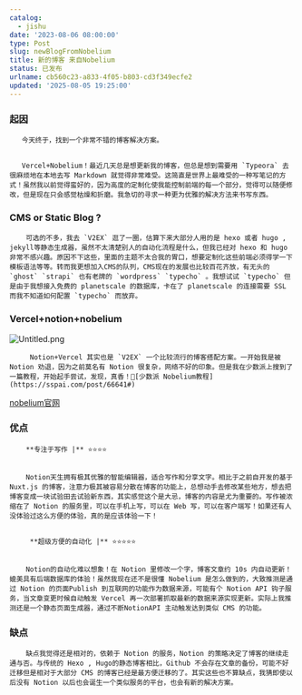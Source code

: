 ```yaml
---
catalog:
  - jishu
date: '2023-08-06 08:00:00'
type: Post
slug: newBlogFromNobelium
title: 新的博客 来自Nobelium
status: 已发布
urlname: cb560c23-a833-4f05-b803-cd3f349ecfe2
updated: '2025-08-05 19:25:00'
---
```


### 起因


       今天终于，找到一个非常不错的博客解决方案。


       Vercel+Nobelium！最近几天总是想更新我的博客，但总是想到需要用 `Typeora` 去很麻烦地在本地去写 Markdown 就觉得非常难受。这简直是世界上最难受的一种写笔记的方式！虽然我以前觉得蛮好的，因为高度的定制化使我能控制前端的每一个部分，觉得可以随便修改，但是现在只会感觉枯燥和折磨。我急切的寻求一种更为优雅的解决方法来书写东西。


### CMS or Static Blog ?


        可选的不多，我去 `V2EX` 逛了一圈，估算下来大部分人用的是 hexo 或者 hugo , jekyll等静态生成器，虽然不太清楚别人的自动化流程是什么，但我已经对 hexo 和 hugo 非常不感兴趣。原因不下这些，里面的主题不太合我的胃口，想要定制化这些前端必须得学一下模板语法等等。转而我更想加入CMS的队列，CMS现在的发展也比较百花齐放，有无头的 `ghost` `strapi` 也有老牌的 `wordpress` `typecho` 。我想试试 `typecho` 但是由于我想接入免费的 planetscale 的数据库，卡在了 planetscale 的连接需要 SSL 而我不知道如何配置 `typecho` 而放弃。


### Vercel+notion+nobelium


![Untitled.png](https://prod-files-secure.s3.us-west-2.amazonaws.com/ed141b76-e4f4-4030-b3c9-9f8f9925cc4f/0ecc86b3-acdd-477f-ab59-852a7f533d4c/Untitled.png?X-Amz-Algorithm=AWS4-HMAC-SHA256&X-Amz-Content-Sha256=UNSIGNED-PAYLOAD&X-Amz-Credential=ASIAZI2LB466R7JUECNV%2F20250811%2Fus-west-2%2Fs3%2Faws4_request&X-Amz-Date=20250811T144253Z&X-Amz-Expires=3600&X-Amz-Security-Token=IQoJb3JpZ2luX2VjELb%2F%2F%2F%2F%2F%2F%2F%2F%2F%2FwEaCXVzLXdlc3QtMiJIMEYCIQDWdb3%2FXfXLJhTaIiL7we%2FiPQZ%2B1VeV1xPdywzdJC73JAIhAL78tYt%2BUgASsuyC8K5kdwib9jLzqRKZzZm5GPHE0%2FizKogECO%2F%2F%2F%2F%2F%2F%2F%2F%2F%2F%2FwEQABoMNjM3NDIzMTgzODA1IgwFzt4117B2C0Wyf%2FUq3AOuhFpdjpjd07Vy8cctfWuiEFbHjUXJ6guKFnMQIbCYsXM7JSpzxeTARe21wJq9yNkmi5%2BkK%2BnDbyVPgyUW6CCiy8jTea33KzzykhIyINOw2XrbN5jCVoTUbDXzIw6iOakc5gV0JvQDhZWwTFLsdsCGGebne3%2F14yXtY1%2BBE5ocySVrs7KZ9wg1NehSB%2FOyaYPCMwF%2FFpFIsep%2BoMQy8qyIok8QjuBfKmsDO3K8sT%2B3GbvafRNyTZCzQcrhfl83KJ80XfSHq4u%2BO1HjMLr1iYoWkA6Gqo5NRzyFUDfuBcWn7aX%2BtQPfrjpwIylvKgi7ECnRKV%2FGW7BvCoAbbjeFRbS1nMM6IXMvuWaP%2FJE1DHElLJTaU3qTPdjo4zdoDY3nOwJH5U9eXo7L6AaPuxrRxFGX%2B%2FWpIV9Txb4muXU6AVlzBJjMtAIVkMQxDQY%2FhuiYEk7XHdsFebVluTeE%2FVbI5pf6HjJEg2TYB5vvpqHxi3qBJAC5DapkqxD1FQwes4drWLyl96cN3V0DMWMjKnnoQjrYF9Am%2B68gyGuS8NckGt5LsqbBuv1ZgnRGoZ%2Bq8J5ttQeqAQFk6lbWOqckLdCo8cZTZh0yADIMR0w%2BdZaE%2BVayHlUqSYL%2Bmz4i4tJumDCH8%2BfEBjqkAUgvPLBe6jSypQ6bNCgt039NEGUrea11bMzjQI4085ArZvyIa%2FCPHZlJur3jI3r7byLY1wokcLQZn7adYfZNQUtXo%2FOD07Vp9rNoSTOAHmlQTZ3OR%2Bqzw%2B21GECEGPAhPQBkEsiu4YdEMYbdaY16VeK9487jQCM0M3ipO3zTQhFbhso6P4YlDLMIDni1%2Byf%2BD8L8rkfPMl0rVikRI8dNExrUJQxh&X-Amz-Signature=0816d6bcd4429fe7b01851b297ef8e4a10620c928e75bc0966f5a1f048382dd5&X-Amz-SignedHeaders=host&x-amz-checksum-mode=ENABLED&x-id=GetObject)


         Notion+Vercel 其实也是 `V2EX` 一个比较流行的博客搭配方案。一开始我是被 Notion 劝退，因为之前莫名有 Notion 很复杂，网络不好的印象。但是我在少数派上搜到了一篇教程，开始起手尝试，发现，真香！🔗[少数派 Nobelium教程](https://sspai.com/post/66641#) 


[nobelium官网](https://nobelium.js.org/)


### 优点


        **专注于写作 |** ⭐⭐⭐⭐


        Notion天生拥有极其优雅的智能编辑器，适合写作和分享文字。相比于之前自开发的基于Nuxt.js 的博客，注意力极其被容易分散在博客的功能上，总想动手去修改某些地方，想去把博客变成一块试验田去试验新东西，其实感觉这个是大忌，博客的内容是尤为重要的。写作被浓缩在了 Notion 的服务里，可以在手机上写，可以在 Web 写，可以在客户端写！如果还有人没体验过这么方便的体验，真的是应该体验一下！


         **超级方便的自动化 |** ⭐⭐⭐⭐⭐


        Notion的自动化难以想象！在 Notion 里修改一个字，博客文章约 10s 内自动更新！媲美具有后端数据库的体验！虽然我现在还不是很懂 Nobelium 是怎么做到的，大致推测是通过 Notion 的页面Publish 到互联网的功能作为数据来源，可能有个 Notion API 钩子服务，当文章变更时候自动触发 Vercel 再一次部署抓取最新的数据来源实现更新。实际上我推测还是一个静态页面生成器，通过不断NotionAPI 主动触发达到类似 CMS 的功能。


### 缺点


        缺点我觉得还是相对的，依赖于 Notion 的服务，Notion 的策略决定了博客的继续走通与否。与传统的 Hexo , Hugo的静态博客相比，Github 不会存在文章的备份，可能不好迁移但是相对于大部分 CMS 的博客已经是最方便迁移的了。其实这些也不算缺点，我猜即使以后没有 Notion 以后也会诞生一个类似服务的平台，也会有新的解决方案。

